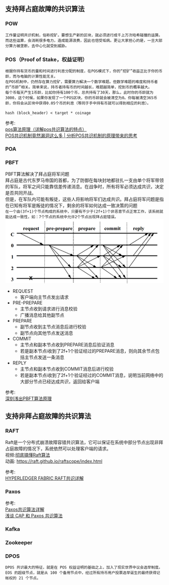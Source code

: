 
## 支持拜占庭故障的共识算法
### POW
    工作量证明共识机制，俗称挖矿。要想生产新的区块，就必须进行成千上万次哈希碰撞的运算。而这些运算，会消耗很多电力，造成能源浪费，因此也倍受垢病。更让大家担心的是，一旦大部分算力被垄断，去中心化就受到威胁。

### POS（Proof of Stake，权益证明）   
    根据你持有货币的量和时间进行利息分配的制度，在POS模式下，你的“挖矿”收益正比于你的币龄，而与电脑的计算性能无关。  
    在POS机制中，仍然存在算力挖矿，需要算力解决一个数学难题。但数学难题的难度和持币者的“币龄”相关。简单来说，持币者持有币的时间越长，难题越简单，挖到币的概率越大。   
    每个币每天产生1币龄，比如你持有100个币，总共持有了30天，那么，此时你的币龄就为3000，这个时候，如果你发现了一个POS区块，你的币龄就会被清空为0。你每被清空365币龄，你将会从区块中获得0.05个币的利息（等同于手中持有币就可以得到相应的利息）。 
 `hash (block_header) < target * coinage`

参考:   
[pos算法原理（详解pos共识算法的特点）](https://www.changchenghao.cn/n/696777.html)     
[POS共识机制竟然漏洞这么多 | 分析POS共识机制的原理带来的思考](https://blog.51cto.com/wenxing/3044739)

### POA
  

### PBFT
   PBFT算法解决了拜占庭将军问题    
   拜占庭是古代东罗马帝国的首都，为了防御在每块封地都驻扎一支由单个将军带领的军队，将军之间只能靠信差传递消息。在战争时，所有将军必须达成共识，决定是否共同开战。   
   但是，在军队内可能有叛徒，这些人将影响将军们达成共识。拜占庭将军问题是指在已知有将军是叛徒的情况下，剩余的将军如何达成一致决策的问题    
   `在一个由(3f+1)个节点构成的系统中，只要有不少于(2f+1)个非恶意节点正常工作，该系统就能达成一致性，如：7个节点的系统中允许2个节点出现拜占庭错误。`
   ![deliver block流程图](../file/pbft.png)  
* REQUEST
  * 客户端向主节点发出请求
* PRE-PREPARE
  * 主节点收到请求进行消息校验
  * 广播消息给其他副节点
* PREPARE
  * 副节点收到主节点消息后进行校验
  * 副节点向其他节点发送消息
* COMMIT
  * 主节点和副本节点收到PREPARE消息后验证消息
  * 若是副本节点i收到了2f+1个验证经过的PREPARE消息，则向其余节点包括主节点发送一条消息
* REPLY
  * 主节点和副本节点收到COMMIT消息后进行校验
  * 若是副本节点i收到了2f+1个验证经过的COMMIT消息，说明当前网络中的大部分节点已经达成共识，返回给客户端

参考:   
[深刻浅出PBFT算法原理](https://www.shangmayuan.com/a/2acd71700a4d437d98712c8c.html)


## 支持非拜占庭故障的共识算法
### RAFT
Raft是一个分布式崩溃故障容错共识算法，它可以保证在系统中部分节点出现非拜占庭故障的情况下，系统依然可以处理客户端的请求。   
视频:[彻底搞懂Raft算法](https://www.bilibili.com/video/BV1Ev411t7jh/?spm_id_from=333.788.recommend_more_video.-1)   
动画: https://raft.github.io/raftscope/index.html

参考:  
[HYPERLEDGER FABRIC RAFT共识详解](https://www.freesion.com/article/2585407398/)   




### Paxos

参考:   
[Paxos共识算法详解](https://juejin.cn/post/6844903817297788942)    
[浅谈 CAP 和 Paxos 共识算法](https://www.jiqizhixin.com/articles/2020-02-20-3)

### Kafka
### Zookeeper
  

### DPOS  
    DPOS 共识最大的特征，就是在 POS 权益证明的基础之上，加入了现实世界中议会选举制度。  
    EOS 的超级节点，就是从 100 个备用节点中，经过所有持币用户投票选举诞生的最终获得记帐权的 21 个节点。
